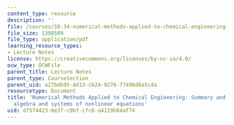 ```yaml
---
content_type: resource
description: ''
file: /courses/10-34-numerical-methods-applied-to-chemical-engineering-fall-2015/d75744236e3fc0bfcfc6a4119b84af74_MIT10_34F15_Lec09.pdf
file_size: 1398509
file_type: application/pdf
learning_resource_types:
- Lecture Notes
license: https://creativecommons.org/licenses/by-nc-sa/4.0/
ocw_type: OCWFile
parent_title: Lecture Notes
parent_type: CourseSection
parent_uid: a27bdb95-dd13-cb24-9276-77496d8a5c4a
resourcetype: Document
title: 'Numerical Methods Applied to Chemical Engineering: Summary and review on linear
  algebra and systems of nonlinear equations'
uid: d7574423-6e3f-c0bf-cfc6-a4119b84af74
---
```

